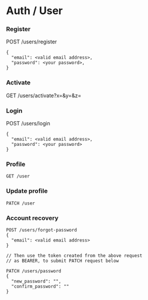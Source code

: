 # Auth / User

### Register
POST /users/register
```
{
  "email": <valid email address>,
  "password": <your password>,
}
```

### Activate
GET /users/activate?x=<activation key>&y=<email address>&z=<user type>


### Login
POST /users/login
```
{
  "email": <valid email address>,
  "password": <your password>
}
```

### Profile
```
GET /user
```

### Update profile
```
PATCH /user
```

### Account recovery
```
POST /users/forgot-password
{
  "email": <valid email address>
}

// Then use the token created from the above request
// as BEARER, to submit PATCH request below

PATCH /users/password
{
  "new_password": "",
  "confirm_password": ""
}
```

